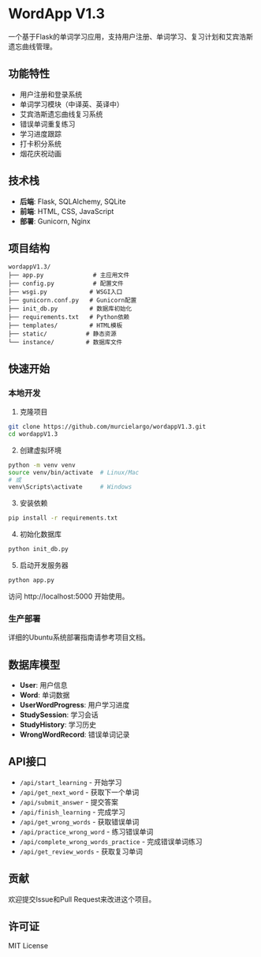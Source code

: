 # WordApp V1.3

一个基于Flask的单词学习应用，支持用户注册、单词学习、复习计划和艾宾浩斯遗忘曲线管理。

## 功能特性

- 用户注册和登录系统
- 单词学习模块（中译英、英译中）
- 艾宾浩斯遗忘曲线复习系统
- 错误单词重复练习
- 学习进度跟踪
- 打卡积分系统
- 烟花庆祝动画

## 技术栈

- **后端**: Flask, SQLAlchemy, SQLite
- **前端**: HTML, CSS, JavaScript
- **部署**: Gunicorn, Nginx

## 项目结构

```
wordappV1.3/
├── app.py              # 主应用文件
├── config.py           # 配置文件
├── wsgi.py            # WSGI入口
├── gunicorn.conf.py   # Gunicorn配置
├── init_db.py         # 数据库初始化
├── requirements.txt   # Python依赖
├── templates/         # HTML模板
├── static/           # 静态资源
└── instance/         # 数据库文件
```

## 快速开始

### 本地开发

1. 克隆项目
```bash
git clone https://github.com/murcielargo/wordappV1.3.git
cd wordappV1.3
```

2. 创建虚拟环境
```bash
python -m venv venv
source venv/bin/activate  # Linux/Mac
# 或
venv\Scripts\activate     # Windows
```

3. 安装依赖
```bash
pip install -r requirements.txt
```

4. 初始化数据库
```bash
python init_db.py
```

5. 启动开发服务器
```bash
python app.py
```

访问 http://localhost:5000 开始使用。

### 生产部署

详细的Ubuntu系统部署指南请参考项目文档。

## 数据库模型

- **User**: 用户信息
- **Word**: 单词数据
- **UserWordProgress**: 用户学习进度
- **StudySession**: 学习会话
- **StudyHistory**: 学习历史
- **WrongWordRecord**: 错误单词记录

## API接口

- `/api/start_learning` - 开始学习
- `/api/get_next_word` - 获取下一个单词
- `/api/submit_answer` - 提交答案
- `/api/finish_learning` - 完成学习
- `/api/get_wrong_words` - 获取错误单词
- `/api/practice_wrong_word` - 练习错误单词
- `/api/complete_wrong_words_practice` - 完成错误单词练习
- `/api/get_review_words` - 获取复习单词

## 贡献

欢迎提交Issue和Pull Request来改进这个项目。

## 许可证

MIT License